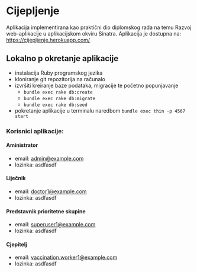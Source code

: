 # Cijepljenje

Aplikacija implementirana kao praktični dio diplomskog rada na temu Razvoj web-aplikacije u aplikacijskom okviru Sinatra.
Aplikacija je dostupna na: https://cijepljenje.herokuapp.com/

## Lokalno p okretanje aplikacije

* instalacija Ruby programskog jezika
* kloniranje git repozitorija na računalo
* izvršiti kreiranje baze podataka, migracije te početno popunjavanje
  * `bundle exec rake db:create`
  * `bundle exec rake db:migrate`
  * `bundle exec rake db:seed`
* pokretanje aplikacije u terminalu naredbom `bundle exec thin -p 4567 start`


### Korisnici aplikacije:

#### Aministrator
* email: admin@example.com
* lozinka: asdfasdf

#### Liječnik
* email: doctor1@example.com
* lozinka: asdfasdf

#### Predstavnik prioritetne skupine
* email: superuser1@example.com
* lozinka: asdfasdf

#### Cjepitelj
* email: vaccination.worker1@example.com
* lozinka: asdfasdf
